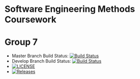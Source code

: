 # Software Engineering Methods Coursework
# Group 7

- Master Branch Build Status: [![Build Status](https://travis-ci.org/davidmccluskey/sem-cw.svg?branch=master)](https://travis-ci.org/davidmccluskey/sem-cw)
- Develop Branch Build Status: [![Build Status](https://travis-ci.org/davidmccluskey/sem-cw.svg?branch=develop)](https://travis-ci.org/davidmccluskey/sem-cw)
- [![LICENSE](https://img.shields.io/github/license/davidmccluskey/sem-cw.svg?style=flat-square)](https://github.com/davidmccluskey/sem-cw/blob/master/LICENSE)
- [![Releases](https://img.shields.io/github/release/davidmccluskey/sem-cw/all.svg?style=flat-square)](https://github.com/davidmccluskey/sem-cw/releases)

